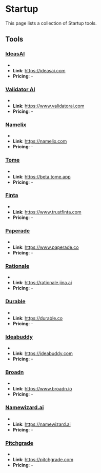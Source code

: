 # Startup

This page lists a collection of Startup tools.

## Tools

### [IdeasAI](https://ideasai.com)
-
- **Link**: https://ideasai.com
- **Pricing**: -

### [Validator AI](https://www.validatorai.com)
-
- **Link**: https://www.validatorai.com
- **Pricing**: -

### [Namelix](https://namelix.com)
-
- **Link**: https://namelix.com
- **Pricing**: -

### [Tome](https://beta.tome.app)
-
- **Link**: https://beta.tome.app
- **Pricing**: -

### [Finta](https://www.trustfinta.com)
-
- **Link**: https://www.trustfinta.com
- **Pricing**: -

### [Paperade](https://www.paperade.co)
-
- **Link**: https://www.paperade.co
- **Pricing**: -

### [Rationale](https://rationale.jina.ai)
-
- **Link**: https://rationale.jina.ai
- **Pricing**: -

### [Durable](https://durable.co)
-
- **Link**: https://durable.co
- **Pricing**: -

### [Ideabuddy](https://ideabuddy.com)
-
- **Link**: https://ideabuddy.com
- **Pricing**: -

### [Broadn](https://www.broadn.io)
-
- **Link**: https://www.broadn.io
- **Pricing**: -

### [Namewizard.ai](https://namewizard.ai)
-
- **Link**: https://namewizard.ai
- **Pricing**: -

### [Pitchgrade](https://pitchgrade.com)
-
- **Link**: https://pitchgrade.com
- **Pricing**: -

